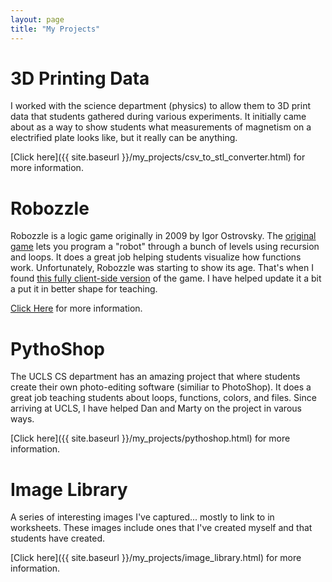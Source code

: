 ```yaml
---
layout: page
title: "My Projects"
---
```


# 3D Printing Data

I worked with the science department (physics) to allow them to 3D print data
that students gathered during various experiments. It initially came about as a
way to show students what measurements of magnetism on a electrified plate looks
like, but it really can be anything.

[Click here]({{ site.baseurl }}/my_projects/csv_to_stl_converter.html) for more information.

# Robozzle

Robozzle is a logic game originally in 2009 by Igor Ostrovsky. The
[original game](http://www.robozzle.com/beta/) lets you program a "robot"
through a bunch of levels using recursion and loops. It does a great job
helping students visualize how functions work. Unfortunately, Robozzle was
starting to show its age. That's when I found [this fully client-side version](https://alexanderson1993.github.io/robozzle-react/)
of the game. I have helped update it a bit a put it in better shape for teaching.

[Click Here](https://github.com/alexanderson1993/robozzle-react) for more information.

# PythoShop

The UCLS CS department has an amazing project that where students create their
own photo-editing software (similiar to PhotoShop). It does a great job teaching
students about loops, functions, colors, and files. Since arriving at UCLS, I
have helped Dan and Marty on the project in varous ways.

[Click here]({{ site.baseurl }}/my_projects/pythoshop.html) for more information.

# Image Library

A series of interesting images I've captured... mostly to link to in worksheets.
These images include ones that I've created myself and that students have
created.

[Click here]({{ site.baseurl }}/my_projects/image_library.html) for more information.
